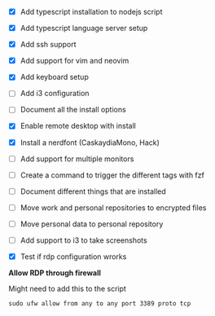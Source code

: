 - [x] Add typescript installation to nodejs script
- [x] Add typescript language server setup 
- [x] Add ssh support
- [x] Add support for vim and neovim
- [x] Add keyboard setup
- [ ] Add i3 configuration
- [ ] Document all the install options
- [x] Enable remote desktop with install
- [x] Install a nerdfont (CaskaydiaMono, Hack)
- [ ] Add support for multiple monitors
- [ ] Create a command to trigger the different tags with fzf
- [ ] Document different things that are installed
- [ ] Move work and personal repositories to encrypted files
- [ ] Move personal data to personal repository
- [ ] Add support to i3 to take screenshots

- [x] Test if rdp configuration wrorks

**Allow RDP through firewall**

Might need to add this to the script
```
sudo ufw allow from any to any port 3389 proto tcp
``` 
